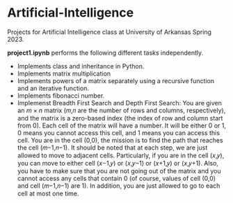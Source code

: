 # Artificial-Intelligence

Projects for Artificial Intelligence class at University of Arkansas Spring 2023.

**project1.ipynb** performs the following different tasks independently.
* Implements class and inheritance in Python.
* Implements matrix multiplication
* Implements powers of a matrix separately using a recursive function and an iterative function.
* Implements fibonacci number.
* Implemenst Breadth First Search and Depth First Search: You are given an $m \times n$ matrix (𝑚,𝑛 are the number of rows and columns, respectively), and the matrix is a zero-based index (the index of row and column start from 0). Each cell of the matrix will have a number. It will be either 0 or 1, 0 means you cannot access this cell, and 1 means you can access this cell. You are in the cell (0,0), the mission is to find the path that reaches the cell (𝑚−1,𝑛−1). It should be noted that at each step, we are just allowed to move to adjacent cells. Particularly, if you are in the cell (𝑥,𝑦), you can move to either cell (𝑥−1,𝑦) or (𝑥,𝑦−1) or (𝑥+1,𝑦) or (𝑥,𝑦+1). Also, you have to make sure that you are not going out of the matrix and you cannot access any cells that contain 0 (of course, values of cell (0,0) and cell (𝑚−1,𝑛−1) are 1). In addition, you are just allowed to go to each cell at most one time. 
